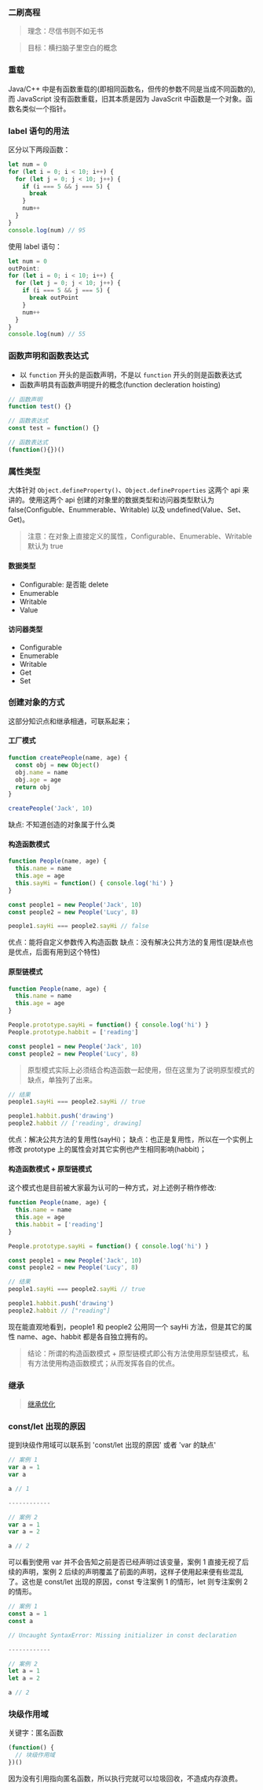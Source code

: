 ### 二刷高程

> 理念：尽信书则不如无书

> 目标：横扫脑子里空白的概念

### 重载

Java/C++ 中是有函数重载的(即相同函数名，但传的参数不同是当成不同函数的),而 JavaScript 没有函数重载，旧其本质是因为 JavaScrit 中函数是一个对象。函数名类似一个指针。

### label 语句的用法

区分以下两段函数：

```js
let num = 0
for (let i = 0; i < 10; i++) {
  for (let j = 0; j < 10; j++) {
    if (i === 5 && j === 5) {
      break
    }
    num++
  }
}
console.log(num) // 95
```

使用 label 语句：

```js
let num = 0
outPoint:
for (let i = 0; i < 10; i++) {
  for (let j = 0; j < 10; j++) {
    if (i === 5 && j === 5) {
      break outPoint
    }
    num++
  }
}
console.log(num) // 55
```

### 函数声明和函数表达式

* 以 `function` 开头的是函数声明，不是以 `function` 开头的则是函数表达式
* 函数声明具有函数声明提升的概念(function decleration hoisting)

```js
// 函数声明
function test() {}

// 函数表达式
const test = function() {}

// 函数表达式
(function(){})()
```

### 属性类型

大体针对 `Object.defineProperty()`、`Object.defineProperties` 这两个 api 来讲的。使用这两个 api 创建的对象里的数据类型和访问器类型默认为 false(Configuble、Enummerable、Writable) 以及 undefined(Value、Set、Get)。

> 注意：在对象上直接定义的属性，Configurable、Enumerable、Writable 默认为 true

#### 数据类型

* Configurable: 是否能 delete
* Enumerable
* Writable
* Value

#### 访问器类型

* Configurable
* Enumerable
* Writable
* Get
* Set

### 创建对象的方式

这部分知识点和继承相通，可联系起来；

#### 工厂模式

```js
function createPeople(name, age) {
  const obj = new Object()
  obj.name = name
  obj.age = age
  return obj
}

createPeople('Jack', 10)
```

缺点: 不知道创造的对象属于什么类

#### 构造函数模式

```js
function People(name, age) {
  this.name = name
  this.age = age
  this.sayHi = function() { console.log('hi') }
}

const people1 = new People('Jack', 10)
const people2 = new People('Lucy', 8)

people1.sayHi === people2.sayHi // false
```

优点：能将自定义参数传入构造函数
缺点：没有解决公共方法的复用性(是缺点也是优点，后面有用到这个特性)

#### 原型链模式

```js
function People(name, age) {
  this.name = name
  this.age = age
}

People.prototype.sayHi = function() { console.log('hi') }
People.prototype.habbit = ['reading']

const people1 = new People('Jack', 10)
const people2 = new People('Lucy', 8)
```

> 原型模式实际上必须结合构造函数一起使用，但在这里为了说明原型模式的缺点，单独列了出来。

```js
// 结果
people1.sayHi === people2.sayHi // true

people1.habbit.push('drawing')
people2.habbit // ['reading', drawing]
```

优点：解决公共方法的复用性(sayHi)；
缺点：也正是复用性，所以在一个实例上修改 prototype 上的属性会对其它实例也产生相同影响(habbit)；

#### 构造函数模式 + 原型链模式

这个模式也是目前被大家最为认可的一种方式，对上述例子稍作修改:

```js
function People(name, age) {
  this.name = name
  this.age = age
  this.habbit = ['reading']
}

People.prototype.sayHi = function() { console.log('hi') }

const people1 = new People('Jack', 10)
const people2 = new People('Lucy', 8)

// 结果
people1.sayHi === people2.sayHi // true

people1.habbit.push('drawing')
people2.habbit // ["reading"]
```

现在能直观地看到，people1 和 people2 公用同一个 sayHi 方法，但是其它的属性 name、age、habbit 都是各自独立拥有的。

> 结论：所谓的构造函数模式 + 原型链模式即公有方法使用原型链模式，私有方法使用构造函数模式；从而发挥各自的优点。

### 继承

> [继承优化](https://github.com/MuYunyun/blog/blob/master/BasicSkill/readES6/继承.md)

### const/let 出现的原因

提到块级作用域可以联系到 'const/let 出现的原因' 或者 'var 的缺点'

```js
// 案例 1
var a = 1
var a

a // 1

------------

// 案例 2
var a = 1
var a = 2

a // 2
```

可以看到使用 var 并不会告知之前是否已经声明过该变量，案例 1 直接无视了后续的声明，案例 2 后续的声明覆盖了前面的声明，这样子使用起来便有些混乱了。这也是 const/let 出现的原因，const 专注案例 1 的情形，let 则专注案例 2 的情形。

```js
// 案例 1
const a = 1
const a

// Uncaught SyntaxError: Missing initializer in const declaration

------------

// 案例 2
let a = 1
let a = 2

a // 2
```

### 块级作用域

关键字：匿名函数

```js
(function() {
  // 块级作用域
})()
```

因为没有引用指向匿名函数，所以执行完就可以垃圾回收，不造成内存浪费。

###